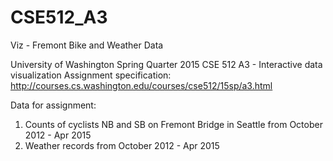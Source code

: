 # CSE512_A3
Viz - Fremont Bike and Weather Data

University of Washington
Spring Quarter 2015
CSE 512
A3 - Interactive data visualization
Assignment specification: http://courses.cs.washington.edu/courses/cse512/15sp/a3.html

Data for assignment:
  1) Counts of cyclists NB and SB on Fremont Bridge in Seattle from October 2012 - Apr 2015
  2) Weather records from October 2012 - Apr 2015
